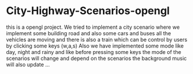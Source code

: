 # City-Highway-Scenarios-opengl
 this is a opengl project. We tried to implement a city  scenario where we implement some building road and also some cars and buses all the vehicles are moving and there is also a train which can be control by users by clicking some keys (w,a,s) Also we have implemented some mode like day, night and rainy and like before pressing some keys the mode of the scenarios will change and depend on the scenarios the background music will also update … 
